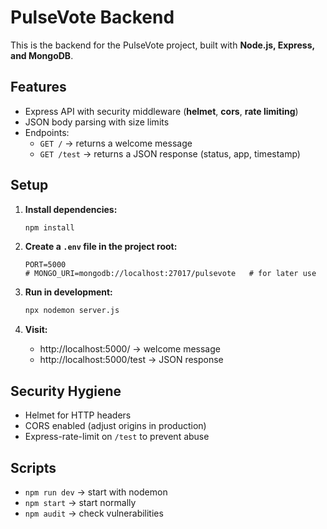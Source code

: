 # PulseVote Backend

This is the backend for the PulseVote project, built with **Node.js, Express, and MongoDB**.

## Features
- Express API with security middleware (**helmet**, **cors**, **rate limiting**)
- JSON body parsing with size limits
- Endpoints:
  - `GET /` → returns a welcome message
  - `GET /test` → returns a JSON response (status, app, timestamp)

## Setup

1. **Install dependencies:**
   ```bash
   npm install
   ```

2. **Create a `.env` file in the project root:**
   ```
   PORT=5000
   # MONGO_URI=mongodb://localhost:27017/pulsevote   # for later use
   ```

3. **Run in development:**
   ```bash
   npx nodemon server.js
   ```

4. **Visit:**
   - http://localhost:5000/ → welcome message
   - http://localhost:5000/test → JSON response

## Security Hygiene
- Helmet for HTTP headers
- CORS enabled (adjust origins in production)
- Express-rate-limit on `/test` to prevent abuse

## Scripts
- `npm run dev` → start with nodemon
- `npm start` → start normally
- `npm audit` → check vulnerabilities
